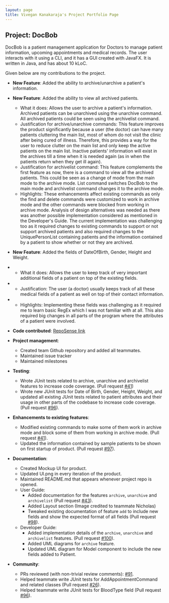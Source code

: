 ```yaml
---
layout: page
title: Vivegan Kanakaraja's Project Portfolio Page
---
```


## Project: DocBob

DocBob is a patient management application for Doctors to manage patient information, upcoming appointments and medical records. The user interacts with it using a CLI, and it has a GUI created with JavaFX. It is written in Java, and has about 10 kLoC.

Given below are my contributions to the project.

* **New Feature**: Added the ability to archive/unarchive a patient's information.
* **New Feature**: Added the ability to view all archived patients.
  * What it does: Allows the user to archive a patient's information. Archived patients can be unarchived using the unarchive command. All archived patients could be seen using the archivelist command.
  * Justification for archive/unarchive commands: This feature improves the product significantly because a user (the doctor) can have many patients cluttering the main list, most of whom do not visit the clinic after being cured of illness. Therefore, this provides a way for the user to reduce clutter on the main list and only keep the active patients on the main list. Inactive patients' information will exist in the archives till a time when it is needed again (as in when the patients return when they get ill again).
  * Justification for archivelist command: This feature complements the first feature as now, there is a command to view all the archived patients. This could be seen as a change of mode from the main mode to the archive mode. List command switches DocBob to the main mode and archivelist command changes it to the archive mode.
  * Highlights: These enhancements affect existing commands as only the find and delete commands were customized to work in archive mode and the other commands were blocked from working in archive mode. Analysis of design alternatives was needed as there was another possible implementation considered as mentioned in the Developer's Guide. The current implementation was challenging too as it required changes to existing commands to support or not support archived patients and also required changes to the UniquePersonList containing patients and the information contained by a patient to show whether or not they are archived.

* **New Feature**: Added the fields of DateOfBirth, Gender, Height and Weight.
* * What it does: Allows the user to keep track of very important additional fields of a patient on top of the existing fields.
* * Justification: The user (a doctor) usually keeps track of all these medical fields of a patient as well on top of their contact information.
* * Highlights: Implementing these fields was challenging as it required me to learn basic RegEx which I was not familiar with at all. This also required big changes in all parts of the program where the attributes of a patient were involved.

* **Code contributed**: [RepoSense link](https://nus-cs2103-ay2021s2.github.io/tp-dashboard/?search=&sort=groupTitle&sortWithin=title&timeframe=commit&mergegroup=&groupSelect=groupByRepos&breakdown=true&checkedFileTypes=docs~functional-code~test-code~other&since=&tabOpen=true&tabType=authorship&tabAuthor=vivegank&tabRepo=AY2021S2-CS2103T-W12-1%2Ftp%5Bmaster%5D&authorshipIsMergeGroup=false&authorshipFileTypes=docs~functional-code~test-code~other&authorshipIsBinaryFileTypeChecked=false)

* **Project management**:
  * Created team Github repository and added all teammates.
  * Maintained issue tracker
  * Maintained milestones

* **Testing**:
  * Wrote JUnit tests related to archive, unarchive and archivelist features to increase code coverage. (Pull request [\#41](https://github.com/AY2021S2-CS2103T-W12-1/tp/pull/41))
  * Wrote new JUnit tests for Date of Birth, Gender, Height, Weight, and updated all existing JUnit tests related to patient attributes and their usage in other parts of the codebase to increase code coverage.(Pull request [\#96](https://github.com/AY2021S2-CS2103T-W12-1/tp/pull/96)).

* **Enhancements to existing features**:
  * Modified existing commands to make some of them work in archive mode and block some of them from working in archive mode. (Pull request [\#41](https://github.com/AY2021S2-CS2103T-W12-1/tp/pull/41/files)).
  * Updated the information contained by sample patients to be shown on first startup of product. (Pull request [\#97](https://github.com/AY2021S2-CS2103T-W12-1/tp/pull/97)).

* **Documentation**:
  * Created Mockup UI for product.
  * Updated UI.png in every iteration of the product.
  * Maintained README.md that appears whenever project repo is opened.
  * User Guide:
    * Added documentation for the features `archive`, `unarchive` and `archivelist` (Pull request [\#43](https://github.com/AY2021S2-CS2103T-W12-1/tp/pull/43)).
    * Added Layout section (Image credited to teammate Nicholas)
    * Tweaked existing documentation of feature `add` to include new fields and show the expected format of all fields (Pull request [\#98](https://github.com/AY2021S2-CS2103T-W12-1/tp/pull/98)).
  * Developer Guide:
    * Added implementation details of the `archive`, `unarchive` and `archivelist` features. (Pull request [\#100](https://github.com/AY2021S2-CS2103T-W12-1/tp/pull/100)).
    * Added UML diagrams for `archive` feature.
    * Updated UML diagram for Model component to include the new fields added to Patient.

* **Community**:
  * PRs reviewed (with non-trivial review comments): [\#91](https://github.com/AY2021S2-CS2103T-W12-1/tp/pull/91).
  * Helped teammate write JUnit tests for AddAppointmentCommand and related classes (Pull request [\#26](https://github.com/AY2021S2-CS2103T-W12-1/tp/pull/26)).
  * Helped teammate write JUnit tests for BloodType field (Pull request [\#96](https://github.com/AY2021S2-CS2103T-W12-1/tp/pull/96)).
